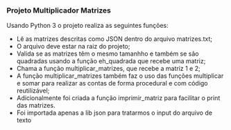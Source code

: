 ### Projeto Multiplicador Matrizes

Usando Python 3 o projeto realiza as seguintes funções:
- Lê as matrizes descritas como JSON dentro do arquivo matrizes.txt;
- O arquivo deve estar na raiz do projeto;
- Valida se as matrizes têm o mesmo tamanhho e também se são quadradas usando a função eh_quadrada que recebe uma matriz;
- Chama a função multiplicar_matrizes, que recebe a matriz 1 e 2;
- A função multiplicar_matrizes também faz o uso das funções multiplicar e somar para realizar as contas de forma procedural e com código reutilizável;
- Adicionalmente foi criada a função imprimir_matriz para facilitar o print das matrizes.
- Foi importada apenas a lib json para tratarmos o input do arquivo de texto

